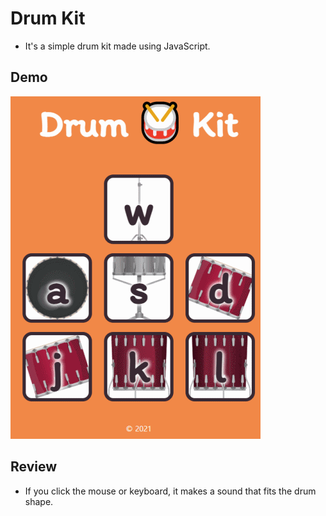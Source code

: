 # Drum Kit
- It's a simple drum kit made using JavaScript.

## Demo
<img src="images/demo.gif">
 
## Review
- If you click the mouse or keyboard, it makes a sound that fits the drum shape.